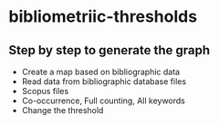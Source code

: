 # bibliometriic-thresholds

## Step by step to generate the graph
- Create a map based on bibliographic data
- Read data from bibliographic database files
- Scopus files
- Co-occurrence, Full counting, All keywords
- Change the threshold
